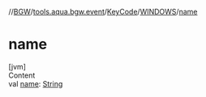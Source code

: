 //[BGW](../../../../index.md)/[tools.aqua.bgw.event](../../index.md)/[KeyCode](../index.md)/[WINDOWS](index.md)/[name](name.md)



# name  
[jvm]  
Content  
val [name](name.md): [String](https://kotlinlang.org/api/latest/jvm/stdlib/kotlin/-string/index.html)  



